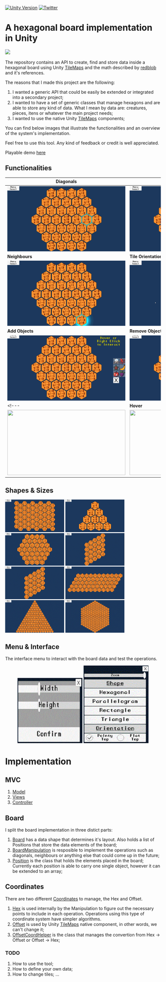 [![Unity Version](https://img.shields.io/badge/Unity-2019.2.7f2%2B-blue.svg)](https://unity3d.com/get-unity/download)
[![Twitter](https://img.shields.io/twitter/follow/LagrangeSpot.svg?label=Follow@LagrangeSpot&style=social)](https://twitter.com/intent/follow?screen_name=LagrangeSpot)

# A hexagonal board implementation in Unity
<img src="https://media.istockphoto.com/vectors/polygon-background-for-christmas-vector-id619411136">

The repository contains an API to create, find and store data inside a hexagonal board using Unity [TileMaps](https://docs.unity3d.com/Manual/class-Tilemap.html) and the math described by [redblob](https://www.redblobgames.com/grids/hexagons/) and it's references. 

The reasons that I made this project are the following:
1. I wanted a generic API that could be easily be extended or integrated into a secondary project;
2. I wanted to have a set of generic classes that manage hexagons and are able to store any kind of data. What I mean by data are: creatures, pieces, itens or whatever the main project needs; 
3. I wanted to use the native Unity [TileMaps](https://docs.unity3d.com/Manual/class-Tilemap.html) components;
 
You can find below images that illustrate the functionalities and an overview of the system's implementation. 

Feel free to use this tool. Any kind of feedback or credit is well appreciated. 

Playable demo [here](https://ycarowr.itch.io/hexagonal-board)
 
## Functionalities

|Diagonals|Horizontal|
|------------|-------------|
|<img width="382" height="210" src="/Assets/Textures/Gifs/diagonals.gif">|<img width="382" height="210" src="/Assets/Textures/Gifs/horizontal.gif">|
|<b>Neighbours</b>|<b>Tile Orientation</b>|
|<img width="382" height="210" src="/Assets/Textures/Gifs/neighbours.gif">|<img width="382" height="210" src="/Assets/Textures/Gifs/orientation.gif">|
|<b>Add Objects</b>|<b>Remove Objects</b>|
|<img width="382" height="210" src="/Assets/Textures/Gifs/apples.gif">|<img width="382" height="210" src="/Assets/Textures/Gifs/remove.gif">|
<!---|<b>Hover</b>|<b>Zoom</b>|
|<img width="382" height="210" src="/Assets/Textures/Gifs/Hover.gif">|<img width="382" height="210" src="/Assets/Textures/Gifs/zoom1.gif">|--->

## Shapes & Sizes
<img width="191" height="105" src="/Assets/Textures/Gifs/rectangle.GIF"> <img width="191" height="105" src="/Assets/Textures/Gifs/triangle.gif"> <img width="191" height="105" src="/Assets/Textures/Gifs/hexagon.GIF"> <img width="191" height="105" src="/Assets/Textures/Gifs/parallelogram.gif"> <img width="191" height="105" src="/Assets/Textures/Gifs/parallelogram.gif"> <img width="191" height="105" src="/Assets/Textures/Gifs/parallelogram1.gif"> <img width="191" height="105" src="/Assets/Textures/Gifs/triangle1.gif"> <img width="191" height="105" src="/Assets/Textures/Gifs/hexagon1.GIF">  

## Menu & Interface

The interface menu to interact with the board data and test the operations.
<p align="center">
<img width="210" height="210" src="/Assets/Textures/Gifs/Sizes.GIF"> <img width="210" height="250" src="/Assets/Textures/Gifs/Menu.GIF">
</p>

# Implementation

## MVC 
1. [Model](/Assets/Scripts/BoardSystem/Board)
2. [Views](/Assets/Scripts/Ui)
3. [Controller](/Assets/Scripts/BoardSystem/BoardController.cs)

## Board
I split the board implementation in three distict parts:
1. [Board](/Assets/Scripts/BoardSystem/Board/Board.cs) has a data shape that determines it's layout. Also holds a list of Positions that store the data elements of the board;
2. [BoardManipulation](/Assets/Scripts/BoardSystem/Board/BoardManipulationOddR.cs) is resposible to implement the operations such as diagonals, neighbours or anything else that could come up in the future;
3. [Position](/Assets/Scripts/BoardSystem/BoardController.cs) is the class that holds the elements placed in the board; Currently each position is able to carry one single object, however it can be extended to an array;

## Coordinates
There are two different [Coordinates](/Assets/Scripts/BoardSystem/Board/Coordinates) to manage, the Hex and Offset.
1. [Hex](Assets/Scripts/BoardSystem/Board/Coordinates/Hex.cs) is used internally by the Manipulation to figure out the necessary points to include in each operation. Operations using this type of coordinate system have simpler algorithms.
2. [Offset](/Assets/Scripts/BoardSystem/Board/Coordinates/OffsetCoord.cs) is used by Unity [TileMaps](https://docs.unity3d.com/Manual/class-Tilemap.html) native component, in other words, we can't change it; 
3. [OffsetCoordHelper](Assets/Scripts/BoardSystem/Board/Coordinates/OffsetCoordHelper.cs) is the class that manages the convertion from Hex -> Offset or Offset -> Hex;

### TODO
1. How to use the tool;
2. How to define your own data;
3. How to change tiles;
 ...
